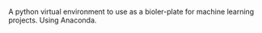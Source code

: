 A python virtual environment to use as a bioler-plate for machine learning projects. 
Using Anaconda.
